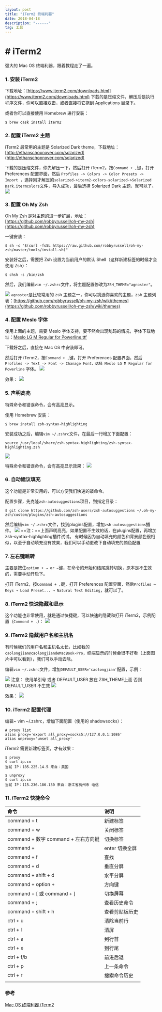 ```yaml
---
layout: post
title: "iTerm2 终端利器"
date: 2018-04-18 
description: "------"
tag: 工具 
---   
```



# # iTerm2
强大的 Mac OS 终端利器，跟着教程走了一遍。

### 1. 安装 iTerm2

下载地址：[https://www.iterm2.com/downloads.html](https://www.iterm2.com/downloads.html)
下载的是压缩文件，解压后是执行程序文件，你可以直接双击，或者直接将它拖到 Applications 目录下。

或者你可以直接使用 Homebrew 进行安装：

```
$ brew cask install iterm2
```

### 2. 配置 iTerm2 主题

iTerm2 最常用的主题是 Solarized Dark theme，下载地址：[http://ethanschoonover.com/solarized](http://ethanschoonover.com/solarized)

下载的是压缩文件，你先解压一下，然后打开 iTerm2，按`Command + ,`键，打开 Preferences 配置界面，然后 `Profiles -> Colors -> Color Presets -> Import `，选择刚才解压的`solarized->iterm2-colors-solarized->Solarized Dark.itermcolors`文件，导入成功，最后选择 Solarized Dark 主题，就可以了。
![](/images/media/15240236247092/15240328372916.jpg)


### 3. 配置 Oh My Zsh

Oh My Zsh 是对主题的进一步扩展，地址：[https://github.com/robbyrussell/oh-my-zsh](https://github.com/robbyrussell/oh-my-zsh)

一键安装：

```
$ sh -c "$(curl -fsSL https://raw.github.com/robbyrussell/oh-my-zsh/master/tools/install.sh)"
```
安装好之后，需要把 Zsh 设置为当前用户的默认 Shell（这样新建标签的时候才会使用 Zsh）：

```
$ chsh -s /bin/zsh
```
然后，我们编辑`vim ~/.zshrc`文件，将主题配置修改为`ZSH_THEME="agnoster"`。

![](/images/media/15240236247092/15240328878602.jpg)
`agnoster`是比较常用的 zsh 主题之一，你可以挑选你喜欢的主题，zsh 主题列表：[https://github.com/robbyrussell/oh-my-zsh/wiki/themes](https://github.com/robbyrussell/oh-my-zsh/wiki/themes)


### 4. 配置 Meslo 字体

使用上面的主题，需要 Meslo 字体支持，要不然会出现乱码的情况，字体下载地址：[Meslo LG M Regular for Powerline.ttf](https://github.com/powerline/fonts/blob/master/Meslo%20Slashed/Meslo%20LG%20M%20Regular%20for%20Powerline.ttf)

下载好之后，直接在 Mac OS 中安装即可。

然后打开 iTerm2，按`Command + ,`键，打开 Preferences 配置界面，然后`Profiles -> Text -> Font -> Chanage Font，选择 Meslo LG M Regular for Powerline` 字体。
![](/images/media/15240236247092/15240335911662.jpg)

效果：
![](/images/media/15240236247092/15240336572945.jpg)


### 5. 声明高亮

特殊命令和错误命令，会有高亮显示。

使用 Homebrew 安装：

```
$ brew install zsh-syntax-highlighting
```

安装成功之后，编辑`vim ~/.zshrc`文件，在最后一行增加下面配置：

```
source /usr/local/share/zsh-syntax-highlighting/zsh-syntax-highlighting.zsh
```
![](/images/media/15240236247092/15240338613185.jpg)

特殊命令和错误命令，会有高亮显示效果：
![](/images/media/15240236247092/15240346220825.jpg)



### 6. 自动建议填充

这个功能是非常实用的，可以方便我们快速的敲命令。

配置步骤，先克隆`zsh-autosuggestions`项目，到指定目录：

```
$ git clone https://github.com/zsh-users/zsh-autosuggestions ~/.oh-my-zsh/custom/plugins/zsh-autosuggestions
```
然后编辑`vim ~/.zshrc`文件，找到plugins配置，增加`zsh-autosuggestions`插件。
![](/images/media/15240236247092/15240340214194.jpg)
==注：==上面声明高亮，如果配置不生效的话，在plugins配置，再增加zsh-syntax-highlighting插件试试。
有时候因为自动填充的颜色和背景颜色很相似，以至于自动填充没有效果，我们可以手动更改下自动填充的颜色配置


### 7. 左右键跳转

主要是按住`option + → or ←`键，在命令的开始和结尾跳转切换，原本是不生效的，需要手动开启下。

打开 iTerm2，按`Command + ,`键，打开 Preferences 配置界面，然后`Profiles → Keys → Load Preset... → Natural Text Editing`，就可以了。


### 8. iTerm2 快速隐藏和显示

这个功能也非常使用，就是通过快捷键，可以快速的隐藏和打开 iTerm2，示例配置（`Commond + .`）：
![](/images/media/15240236247092/15240344213280.jpg)



### 9. iTerm2 隐藏用户名和主机名

有时候我们的用户名和主机名太长，比如我的`caolongjian@caolongjiandeMacBook-Pro`，终端显示的时候会很不好看（上面图片中可以看到），我们可以手动去除。

编辑`vim ~/.zshrc`文件，增加`DEFAULT_USER='caolongjian'`配置，示例：

![](/images/media/15240236247092/15240353400543.jpg)
注意： 使用单引号 或者 DEFAULT_USER 放在 ZSH_THEME上面 否则 DEFAULT_USER 不生效
![](/images/media/15240236247092/15240357531048.jpg)

效果：
![](/images/media/15240236247092/15240358493334.jpg)


### 10. iTerm2 配置代理

编辑~ vim ~/.zshrc，增加下面配置（使用的 shadowsocks）：

```
# proxy list
alias proxy='export all_proxy=socks5://127.0.0.1:1086'
alias unproxy='unset all_proxy'
```

iTerm2 需要新建标签页，才有效果：

```
$ proxy
$ curl ip.cn
当前 IP：185.225.14.5 来自：美国

$ unproxy
$ curl ip.cn
当前 IP：115.236.186.130 来自：浙江省杭州市 电信
```


### 11. iTerm2 快捷命令


| 命令 | 说明 |
| :-- | :-- |
| command + t | 新建标签 |
| command + w | 关闭标签 |
| command + 数字 command + 左右方向键 | 切换标签 |
| command + | enter 切换全屏 |
| command + f | 查找 |
| command + d | 垂直分屏 |
| command + shift + d | 水平分屏 |
| command + option + | 方向键 |
| command + [ 或 command + ] | 切换屏幕 |
| command + ; | 查看历史命令 |
| command + shift + h | 查看剪贴板历史 |
| ctrl + u | 清除当前行 |
| ctrl + l | 清屏 |
| ctrl + a | 到行首 |
| ctrl + e | 到行尾 |
| ctrl + f/b | 前进后退 |
| ctrl + p | 上一条命令 |
| ctrl + r | 搜索命令历史 |
|  |  |



### 参考

[Mac OS 终端利器 iTerm2](http://www.cnblogs.com/xishuai/p/mac-iterm2.html)

